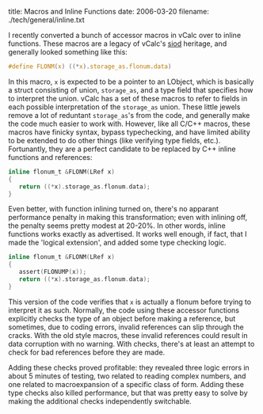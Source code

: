 title: Macros and Inline Functions
date: 2006-03-20
filename: ./tech/general/inline.txt

I recently converted a bunch of accessor macros in vCalc over to
inline functions. These macros are a legacy of vCalc's <a
href="http://people.delphiforums.com/gjc/winsiod.html"> siod</a>
heritage, and generally looked something like this:

```c
#define FLONM(x) ((*x).storage_as.flonum.data)
```

In this macro, `x` is expected to be a pointer to an LObject,
which is basically a struct consisting of union, `storage_as`,
and a type field that specifies how to interpret the union. vCalc has
a set of these macros to refer to fields in each possible
interpretation of the `storage_as` union. These little jewels
remove a lot of reduntant `storage_as`'s from the code, and
generally make the code much easier to work with.  However, like all
C/C++ macros, these macros have finicky syntax, bypass typechecking,
and have limited ability to be extended to do other things (like
verifying type fields, etc.).  Fortunantly, they are a perfect
candidate to be replaced by C++ inline functions and references:

```c
inline flonum_t &FLONM(LRef x) 
{
   return ((*x).storage_as.flonum.data);
}
```

Even better, with function inlining turned on, there's no apparant performance penalty
in making this transformation; even with inlining off, the penalty seems pretty modest
at 20-20%. In other words, inline functions works exactly as advertised.  It works well
enough, if fact, that I made the 'logical extension', and added some type checking logic.

```c
inline flonum_t &FLONM(LRef x)
{
   assert(FLONUMP(x));
   return ((*x).storage_as.flonum.data);
}
```

This version of the code verifies that `x` is actually a flonum
before trying to interpret it as such. Normally, the code using these
accessor functions explicitly checks the type of an object before
making a reference, but sometimes, due to coding errors, invalid
references can slip through the cracks. With the old style macros,
these invalid references could result in data corruption with no
warning.  With checks, there's at least an attempt to check for bad
references before they are made.

Adding these checks proved profitable: they revealed three logic
errors in about 5 minutes of testing, two related to reading complex
numbers, and one related to macroexpansion of a specific class of
form. Adding these type checks also killed performance, but that was
pretty easy to solve by making the additional checks independently
switchable.
